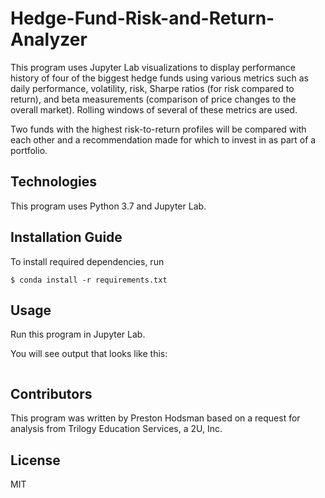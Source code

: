 # Hedge-Fund-Risk-and-Return-Analyzer
This program uses Jupyter Lab visualizations to display performance history of four of the biggest hedge funds using various metrics such as daily performance, volatility, risk, Sharpe ratios (for risk compared to return), and beta measurements (comparison of price changes to the overall market). Rolling windows of several of these metrics are used. 

Two funds with the highest risk-to-return profiles will be compared with each other and a recommendation made for which to invest in as part of a portfolio.

## Technologies

This program uses Python 3.7 and Jupyter Lab.

## Installation Guide

To install required dependencies, run

`$ conda install -r requirements.txt`

## Usage

Run this program in Jupyter Lab.

You will see output that looks like this:

![]()

## Contributors
This program was written by Preston Hodsman based on a request for analysis from Trilogy Education Services, a 2U, Inc.

## License
MIT